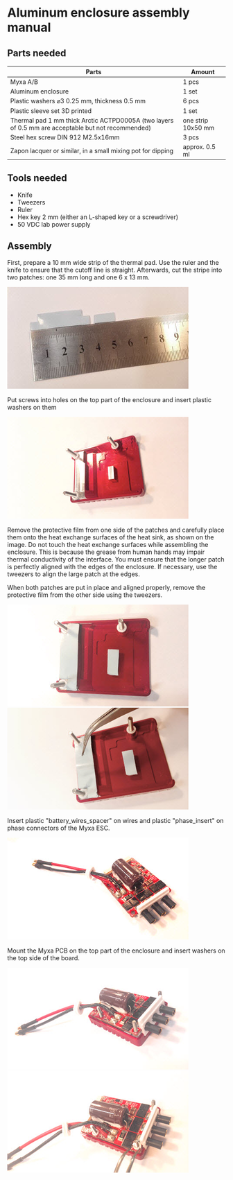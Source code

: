 # Aluminum enclosure assembly manual

## Parts needed
| Parts                                                       | Amount            |
|-------------------------------------------------------------|-------------------|
| Myxa A/B	                                                  |   1 pcs           |
| Aluminum enclosure 	                                        |   1 set           |
| Plastic washers ⌀3 0.25 mm, thickness 0.5 mm 	              |   6 pcs           |
| Plastic sleeve set	3D printed	                            |   1 set           |
| Thermal pad 1 mm thick Arctic ACTPD0005A (two layers of 0.5 mm are acceptable but not recommended) | one strip 10x50 mm |
| Steel hex screw DIN 912 M2.5x16mm	                          |   3 pcs           |
| Zapon lacquer or similar, in a small mixing pot for dipping	| approx. 0.5 ml    |

## Tools needed
* Knife
* Tweezers
* Ruler
* Hex key 2 mm (either an L-shaped key or a screwdriver)
* 50 VDC lab power supply

## Assembly
First, prepare a 10 mm wide strip of the thermal pad. Use the ruler and the knife to ensure that the cutoff line is straight. Afterwards, cut the stripe into two patches: one 35 mm long and one 6 х 13 mm. 

![Thermal pad strip](1.jpg)

Put screws into holes on the top part of the enclosure and insert plastic washers on them

![washers](2.jpg)

Remove the protective film from one side of the patches and carefully place them onto the heat exchange surfaces of the heat sink, as shown on the image. Do not touch the heat exchange surfaces while assembling the enclosure. This is because the grease from human hands may impair thermal conductivity of the interface.
You must ensure that the longer patch is perfectly aligned with the edges of the enclosure. If necessary, use the tweezers to align the large patch at the edges.

When both patches are put in place and aligned properly, remove the protective film from the other side using the tweezers. 

![thermal sink](3.jpg)   ![protective film removing](4.jpg)

Insert plastic "battery_wires_spacer" on wires and plastic "phase_insert" on phase connectors of the Myxa ESC. 

![sleeves](5.jpg)

Mount the Myxa PCB on the top part of the enclosure and insert washers on the top side of the board.  

![myxa mounting](6.jpg)   ![washers on myxa](7.jpg)


